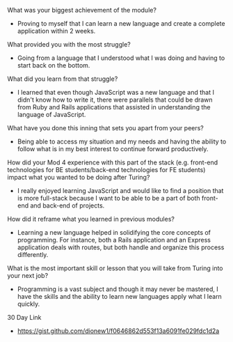 
What was your biggest achievement of the module?
* Proving to myself that I can learn a new language and create a complete application within 2 weeks.

What provided you with the most struggle?
* Going from a language that I understood what I was doing and having to start back on the bottom.

What did you learn from that struggle?
* I learned that even though JavaScript was a new language and that I didn't know how to write it, there were parallels that could be drawn from Ruby and Rails applications that assisted in understanding the language of JavaScript.

What have you done this inning that sets you apart from your peers?
* Being able to access my situation and my needs and having the ability to follow what is in my best interest to continue forward productively.

How did your Mod 4 experience with this part of the stack (e.g. front-end technologies for BE students/back-end technologies for FE students) impact what you wanted to be doing after Turing?
* I really enjoyed learning JavaScript and would like to find a position that is more full-stack because I want to be able to be a part of both front-end and back-end of projects.

How did it reframe what you learned in previous modules?
* Learning a new language helped in solidifying the core concepts of programming. For instance, both a Rails application and an Express application deals with routes, but both handle and organize this process differently.

What is the most important skill or lesson that you will take from Turing into your next job?
* Programming is a vast subject and though it may never be mastered, I have the skills and the ability to learn new languages  apply what I learn quickly.


30 Day Link
* https://gist.github.com/dionew1/f0646862d553f13a6091fe029fdc1d2a
